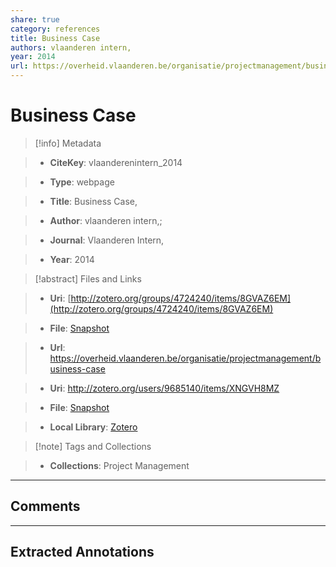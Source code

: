 ```yaml
---  
share: true  
category: references  
title: Business Case  
authors: vlaanderen intern,  
year: 2014  
url: https://overheid.vlaanderen.be/organisatie/projectmanagement/business-case  
---  
```

  
# Business Case  
  
> [!info] Metadata  
> - **CiteKey**: vlaanderenintern_2014  
> - **Type**: webpage  
> - **Title**: Business Case,   
> - **Author**: vlaanderen intern,;    
> - **Journal**: Vlaanderen Intern,   
> - **Year**: 2014   
  
> [!abstract] Files and Links  
> - **Uri**: [http://zotero.org/groups/4724240/items/8GVAZ6EM](http://zotero.org/groups/4724240/items/8GVAZ6EM)  
> - **File**: [Snapshot](file:///Users/jan/Zotero/storage/HMESAIFK/business-case.html)  
> - **Url**: https://overheid.vlaanderen.be/organisatie/projectmanagement/business-case  
> - **Uri**: http://zotero.org/users/9685140/items/XNGVH8MZ  
> - **File**: [Snapshot](file://C:%5CUsers%5C20003936%5CZotero%5Cstorage%5CVDQBNQMS%5Cbusiness-case.html)  
> - **Local Library**: [Zotero]((zotero://select/library/items/XNGVH8MZ))  
  
> [!note] Tags and Collections  
> - **Collections**: Project Management  
  
----  
  
## Comments  
  
  
  
----  
  
## Extracted Annotations  
  
